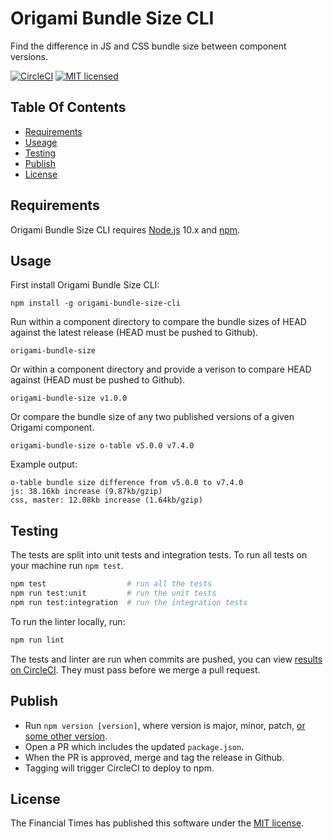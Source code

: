 
# Origami Bundle Size CLI

Find the difference in JS and CSS bundle size between component versions.

[![CircleCI](https://circleci.com/gh/Financial-Times/origami-bundle-size-cli.svg?style=svg)](https://circleci.com/gh/Financial-Times/origami-bundle-size-cli)
[![MIT licensed](https://img.shields.io/badge/license-MIT-blue.svg)][license]


## Table Of Contents

  * [Requirements](#requirements)
  * [Useage](#useage)
  * [Testing](#testing)
  * [Publish](#publish)
  * [License](#license)


## Requirements

Origami Bundle Size CLI requires [Node.js] 10.x and [npm].

## Usage

First install  Origami Bundle Size CLI:

```
npm install -g origami-bundle-size-cli
```

Run within a component directory to compare the bundle sizes of HEAD against the
latest release (HEAD must be pushed to Github).
```
origami-bundle-size
```

Or within a component directory and provide a verison to compare HEAD against (HEAD must be pushed to Github).
```
origami-bundle-size v1.0.0
```

Or compare the bundle size of any two published versions of a given Origami
component.
```
origami-bundle-size o-table v5.0.0 v7.4.0
```

Example output:
```
o-table bundle size difference from v5.0.0 to v7.4.0
js: 38.16kb increase (9.87kb/gzip)
css, master: 12.08kb increase (1.64kb/gzip)
```

## Testing

The tests are split into unit tests and integration tests. To run all tests on your machine run `npm test`.

```sh
npm test                  # run all the tests
npm run test:unit         # run the unit tests
npm run test:integration  # run the integration tests
```

To run the linter locally, run:

```sh
npm run lint
```

The tests and linter are run when commits are pushed, you can view [results on CircleCI][ci]. They must pass before we merge a pull request.


## Publish

- Run `npm version [version]`, where version is major, minor, patch, [or some other version](https://docs.npmjs.com/cli/version).
- Open a PR which includes the updated `package.json`.
- When the PR is approved, merge and tag the release in Github.
- Tagging will trigger CircleCI to deploy to npm.

## License

The Financial Times has published this software under the [MIT license][license].


[ci]: https://circleci.com/gh/Financial-Times/origami-bundle-size-cli
[license]: http://opensource.org/licenses/MIT
[node.js]: https://nodejs.org/
[npm]: https://www.npmjs.com/

